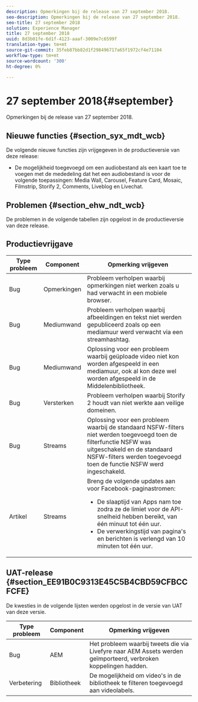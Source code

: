 ```yaml
---
description: Opmerkingen bij de release van 27 september 2018.
seo-description: Opmerkingen bij de release van 27 september 2018.
seo-title: 27 september 2018
solution: Experience Manager
title: 27 september 2018
uuid: 8d3b01fe-6d1f-4123-aaaf-3009e7c6599f
translation-type: tm+mt
source-git-commit: 35feb87bb82d1f298496717a65f1972cf4e71104
workflow-type: tm+mt
source-wordcount: '300'
ht-degree: 0%

---
```



# 27 september 2018{#september}

Opmerkingen bij de release van 27 september 2018.

## Nieuwe functies {#section_syx_mdt_wcb}

De volgende nieuwe functies zijn vrijgegeven in de productieversie van deze release:

* De mogelijkheid toegevoegd om een audiobestand als een kaart toe te voegen met de mededeling dat het een audiobestand is voor de volgende toepassingen: Media Wall, Carousel, Feature Card, Mosaic, Filmstrip, Storify 2, Comments, Liveblog en Livechat.

## Problemen {#section_ehw_ndt_wcb}

De problemen in de volgende tabellen zijn opgelost in de productieversie van deze release.

## Productievrijgave

| Type probleem | Component | Opmerking vrijgeven |
|--- |--- |--- |
| Bug | Opmerkingen | Probleem verholpen waarbij opmerkingen niet werken zoals u had verwacht in een mobiele browser. |
| Bug | Mediumwand | Probleem verholpen waarbij afbeeldingen en tekst niet werden gepubliceerd zoals op een mediamuur werd verwacht via een streamhashtag. |
| Bug | Mediumwand | Oplossing voor een probleem waarbij geüploade video niet kon worden afgespeeld in een mediamuur, ook al kon deze wel worden afgespeeld in de Middelenbibliotheek. |
| Bug | Versterken | Probleem verholpen waarbij Storify 2 houdt van niet werkte aan veilige domeinen. |
| Bug | Streams | Oplossing voor een probleem waarbij de standaard NSFW-filters niet werden toegevoegd toen de filterfunctie NSFW was uitgeschakeld en de standaard NSFW-filters werden toegevoegd toen de functie NSFW werd ingeschakeld. |
| Artikel | Streams | Breng de volgende updates aan voor Facebook-paginastromen:  </br><ul><li>De slaaptijd van Apps nam toe zodra ze de limiet voor de API-snelheid hebben bereikt, van één minuut tot één uur. </li><li>De verwerkingstijd van pagina&#39;s en berichten is verlengd van 10 minuten tot één uur.</li></ul> |


## UAT-release {#section_EE91B0C9313E45C5B4CBD59CFBCCFCFE}

De kwesties in de volgende lijsten werden opgelost in de versie van UAT van deze versie.

| **Type probleem** | **Component** | **Opmerking vrijgeven** |
|---|---|---|
| Bug | AEM | Het probleem waarbij tweets die via Livefyre naar AEM Assets werden geïmporteerd, verbroken koppelingen hadden. |
| Verbetering | Bibliotheek | De mogelijkheid om video&#39;s in de bibliotheek te filteren toegevoegd aan videolabels. |

